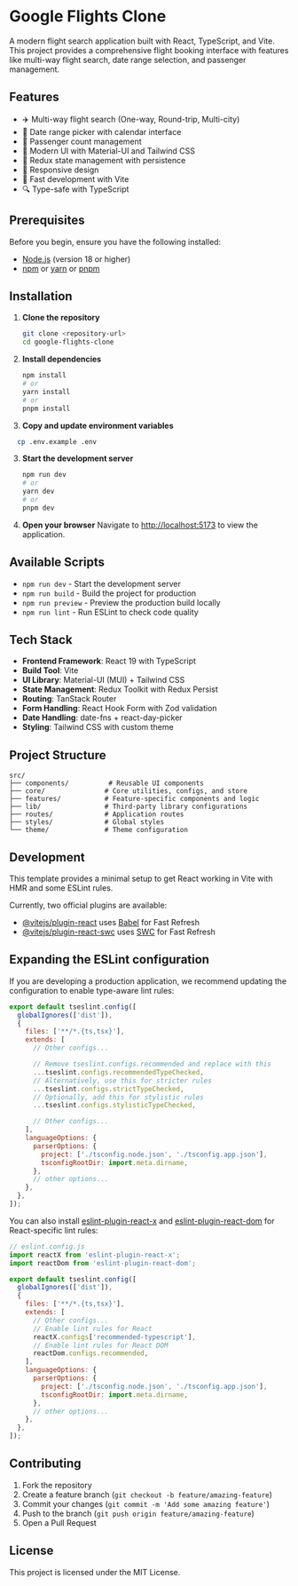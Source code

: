 # Google Flights Clone

A modern flight search application built with React, TypeScript, and Vite. This project provides a comprehensive flight booking interface with features like multi-way flight search, date range selection, and passenger management.

## Features

- ✈️ Multi-way flight search (One-way, Round-trip, Multi-city)
- 📅 Date range picker with calendar interface
- 👥 Passenger count management
- 🎨 Modern UI with Material-UI and Tailwind CSS
- 🔄 Redux state management with persistence
- 📱 Responsive design
- 🚀 Fast development with Vite
- 🔍 Type-safe with TypeScript

## Prerequisites

Before you begin, ensure you have the following installed:

- [Node.js](https://nodejs.org/) (version 18 or higher)
- [npm](https://www.npmjs.com/) or [yarn](https://yarnpkg.com/) or [pnpm](https://pnpm.io/)

## Installation

1. **Clone the repository**

   ```bash
   git clone <repository-url>
   cd google-flights-clone
   ```

2. **Install dependencies**

   ```bash
   npm install
   # or
   yarn install
   # or
   pnpm install
   ```
3. **Copy and update environment variables**
  ```bash
    cp .env.example .env
  ```

3. **Start the development server**

   ```bash
   npm run dev
   # or
   yarn dev
   # or
   pnpm dev
   ```

4. **Open your browser**
   Navigate to [http://localhost:5173](http://localhost:5173) to view the application.

## Available Scripts

- `npm run dev` - Start the development server
- `npm run build` - Build the project for production
- `npm run preview` - Preview the production build locally
- `npm run lint` - Run ESLint to check code quality

## Tech Stack

- **Frontend Framework**: React 19 with TypeScript
- **Build Tool**: Vite
- **UI Library**: Material-UI (MUI) + Tailwind CSS
- **State Management**: Redux Toolkit with Redux Persist
- **Routing**: TanStack Router
- **Form Handling**: React Hook Form with Zod validation
- **Date Handling**: date-fns + react-day-picker
- **Styling**: Tailwind CSS with custom theme

## Project Structure

```
src/
├── components/          # Reusable UI components
├── core/               # Core utilities, configs, and store
├── features/           # Feature-specific components and logic
├── lib/                # Third-party library configurations
├── routes/             # Application routes
├── styles/             # Global styles
└── theme/              # Theme configuration
```

## Development

This template provides a minimal setup to get React working in Vite with HMR and some ESLint rules.

Currently, two official plugins are available:

- [@vitejs/plugin-react](https://github.com/vitejs/vite-plugin-react/blob/main/packages/plugin-react) uses [Babel](https://babeljs.io/) for Fast Refresh
- [@vitejs/plugin-react-swc](https://github.com/vitejs/vite-plugin-react/blob/main/packages/plugin-react-swc) uses [SWC](https://swc.rs/) for Fast Refresh

## Expanding the ESLint configuration

If you are developing a production application, we recommend updating the configuration to enable type-aware lint rules:

```js
export default tseslint.config([
  globalIgnores(['dist']),
  {
    files: ['**/*.{ts,tsx}'],
    extends: [
      // Other configs...

      // Remove tseslint.configs.recommended and replace with this
      ...tseslint.configs.recommendedTypeChecked,
      // Alternatively, use this for stricter rules
      ...tseslint.configs.strictTypeChecked,
      // Optionally, add this for stylistic rules
      ...tseslint.configs.stylisticTypeChecked,

      // Other configs...
    ],
    languageOptions: {
      parserOptions: {
        project: ['./tsconfig.node.json', './tsconfig.app.json'],
        tsconfigRootDir: import.meta.dirname,
      },
      // other options...
    },
  },
]);
```

You can also install [eslint-plugin-react-x](https://github.com/Rel1cx/eslint-react/tree/main/packages/plugins/eslint-plugin-react-x) and [eslint-plugin-react-dom](https://github.com/Rel1cx/eslint-react/tree/main/packages/plugins/eslint-plugin-react-dom) for React-specific lint rules:

```js
// eslint.config.js
import reactX from 'eslint-plugin-react-x';
import reactDom from 'eslint-plugin-react-dom';

export default tseslint.config([
  globalIgnores(['dist']),
  {
    files: ['**/*.{ts,tsx}'],
    extends: [
      // Other configs...
      // Enable lint rules for React
      reactX.configs['recommended-typescript'],
      // Enable lint rules for React DOM
      reactDom.configs.recommended,
    ],
    languageOptions: {
      parserOptions: {
        project: ['./tsconfig.node.json', './tsconfig.app.json'],
        tsconfigRootDir: import.meta.dirname,
      },
      // other options...
    },
  },
]);
```

## Contributing

1. Fork the repository
2. Create a feature branch (`git checkout -b feature/amazing-feature`)
3. Commit your changes (`git commit -m 'Add some amazing feature'`)
4. Push to the branch (`git push origin feature/amazing-feature`)
5. Open a Pull Request

## License

This project is licensed under the MIT License.

